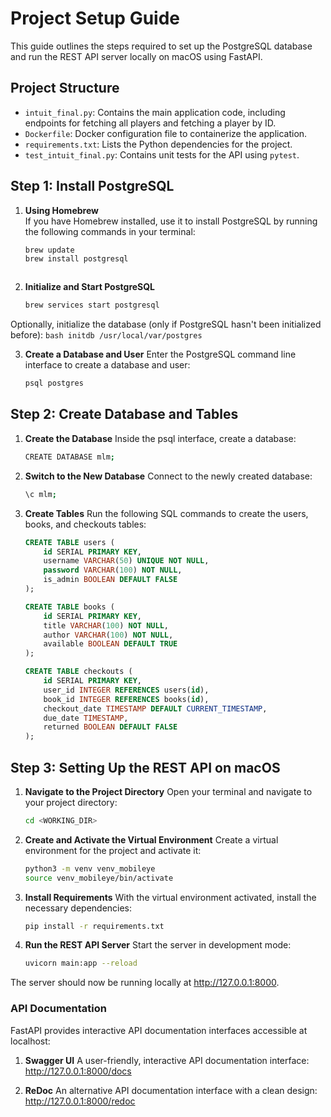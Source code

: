 # Project Setup Guide

This guide outlines the steps required to set up the PostgreSQL database and run the REST API server locally on macOS using FastAPI.
## Project Structure
- `intuit_final.py`: Contains the main application code, including endpoints for fetching all players and fetching a player by ID.
- `Dockerfile`: Docker configuration file to containerize the application.
- `requirements.txt`: Lists the Python dependencies for the project.
- `test_intuit_final.py`: Contains unit tests for the API using `pytest`.

## Step 1: Install PostgreSQL

1. **Using Homebrew**  
   If you have Homebrew installed, use it to install PostgreSQL by running the following commands in your terminal:
   ```bash
   brew update
   brew install postgresql



2. **Initialize and Start PostgreSQL**

    ```bash
    brew services start postgresql
    ```

Optionally, initialize the database (only if PostgreSQL hasn't been initialized before):
    ```bash
   initdb /usr/local/var/postgres
    ```

3. **Create a Database and User**
Enter the PostgreSQL command line interface to create a database and user:
    ```bash
    psql postgres
    ```

## Step 2: Create Database and Tables


1. **Create the Database**
    Inside the psql interface, create a database:
    ```bash
    CREATE DATABASE mlm;
    ```

2. **Switch to the New Database**
    Connect to the newly created database:
    ```bash
    \c mlm;
    ```
3. **Create Tables**
Run the following SQL commands to create the users, books, and checkouts tables:
    ```sql
    CREATE TABLE users (
        id SERIAL PRIMARY KEY,
        username VARCHAR(50) UNIQUE NOT NULL,
        password VARCHAR(100) NOT NULL,
        is_admin BOOLEAN DEFAULT FALSE
    );

    CREATE TABLE books (
        id SERIAL PRIMARY KEY,
        title VARCHAR(100) NOT NULL,
        author VARCHAR(100) NOT NULL,
        available BOOLEAN DEFAULT TRUE
    );

    CREATE TABLE checkouts (
        id SERIAL PRIMARY KEY,
        user_id INTEGER REFERENCES users(id),
        book_id INTEGER REFERENCES books(id),
        checkout_date TIMESTAMP DEFAULT CURRENT_TIMESTAMP,
        due_date TIMESTAMP,
        returned BOOLEAN DEFAULT FALSE
    );
    ```
## Step 3: Setting Up the REST API on macOS

1. **Navigate to the Project Directory**
Open your terminal and navigate to your project directory:
    ```bash
    cd <WORKING_DIR>
    ```
2. **Create and Activate the Virtual Environment**
Create a virtual environment for the project and activate it:
    ```bash
    python3 -m venv venv_mobileye
    source venv_mobileye/bin/activate
    ```
3. **Install Requirements**
With the virtual environment activated, install the necessary dependencies:
    ```bash
    pip install -r requirements.txt
    ```
4. **Run the REST API Server**
Start the server in development mode:
    ```bash
    uvicorn main:app --reload
    ```
The server should now be running locally at http://127.0.0.1:8000.

### API Documentation
FastAPI provides interactive API documentation interfaces accessible at localhost:

1. **Swagger UI**
A user-friendly, interactive API documentation interface:
http://127.0.0.1:8000/docs

2. **ReDoc**
An alternative API documentation interface with a clean design:
http://127.0.0.1:8000/redoc